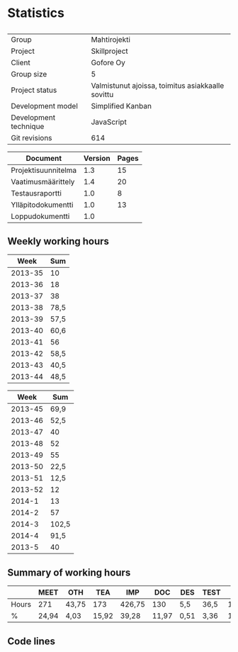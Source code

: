 # Statistics

##
|             |              |
| ----------- | ------------ |
| Group | Mahtirojekti |
| Project | Skillproject |
| Client | Gofore Oy |
| Group size | 5 |
| Project status | Valmistunut ajoissa, toimitus asiakkaalle sovittu |
| Development model | Simplified Kanban |
| Development technique | JavaScript |
| Git revisions | 614 |

| Document | Version | Pages |
| ---------- | ------ | --------- |
| Projektisuunnitelma | 1.3 | 15 |
| Vaatimusmäärittely | 1.4 | 20 |
| Testausraportti | 1.0 | 8 |
| Ylläpitodokumentti | 1.0 | 13 |
| Loppudokumentti | 1.0 | |

## Weekly working hours
| Week | Sum | 
| ------ | -------- |
| 2013-35 | 10 |
| 2013-36 | 18 |
| 2013-37 | 38 |
| 2013-38 | 78,5 |
| 2013-39 | 57,5 |
| 2013-40 | 60,6 |
| 2013-41 | 56 |
| 2013-42 | 58,5 |
| 2013-43 | 40,5 |
| 2013-44 | 48,5 |

| Week | Sum |
| ---- | --- |
| 2013-45 | 69,9 |
| 2013-46 | 52,5 |
| 2013-47 | 40 |
| 2013-48 | 52 |
| 2013-49 | 55 |
| 2013-50 | 22,5 |
| 2013-51 | 12,5 |
| 2013-52 | 12 |
| 2014-1 | 13 |
| 2014-2 | 57 |
| 2014-3 | 102,5 |
| 2014-4 | 91,5 |
| 2013-5 | 40 |


## Summary of working hours
|       | MEET | OTH | TEA | IMP | DOC | DES | TEST | ALL |
| ----- | ---- | --- | --- | --- | --- | --- | ---- | --- |
| Hours | 271 | 43,75 | 173 | 426,75 | 130 | 5,5 | 36,5 | 1086,5 |
| %     | 24,94 | 4,03 | 15,92 | 39,28 | 11,97 | 0,51 | 3,36 | 100,00 |


## Code lines
